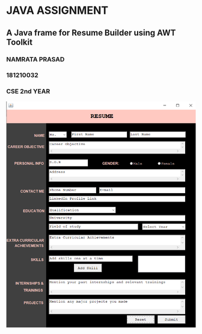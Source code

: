 # JAVA ASSIGNMENT
## A Java frame for Resume Builder using AWT Toolkit

### NAMRATA PRASAD<br>
### 181210032<br>
### CSE 2nd YEAR

![](outputs/initial_frame.png)
